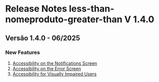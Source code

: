 # Release Notes less-than-nomeproduto-greater-than V 1.4.0

## **Versão 1.4.0 - 06/2025**


### **New Features**

1. [Accessibility on the Notifications Screen](Accessibility-On-The-Notifications-Screen.md)
2. [Accessibility on the Error Screen](Accessibility-On-The-Error-Screen.md)
3. [Accessibility for Visually Impaired Users](Accessibility-For-Visually-Impaired-Users.md)
